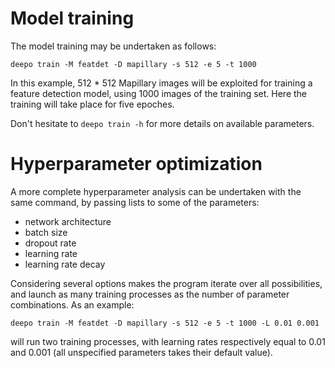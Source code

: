 # Model training

The model training may be undertaken as follows:

```
deepo train -M featdet -D mapillary -s 512 -e 5 -t 1000
```

In this example, 512 * 512 Mapillary images will be exploited for training a
feature detection model, using 1000 images of the training set. Here the
training will take place for five epoches.

Don't hesitate to `deepo train -h` for more details on available parameters.

# Hyperparameter optimization

A more complete hyperparameter analysis can be undertaken with the same
command, by passing lists to some of the parameters:
+ network architecture
+ batch size
+ dropout rate
+ learning rate
+ learning rate decay

Considering several options makes the program iterate over all possibilities,
and launch as many training processes as the number of parameter combinations. As an example:

```
deepo train -M featdet -D mapillary -s 512 -e 5 -t 1000 -L 0.01 0.001
```

will run two training processes, with learning rates respectively equal to 0.01
and 0.001 (all unspecified parameters takes their default value).
